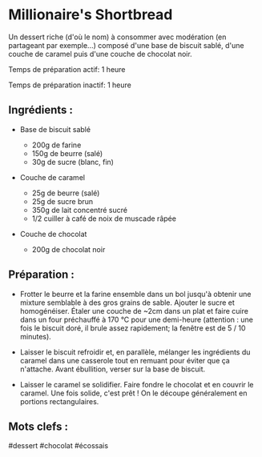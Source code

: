 Millionaire's Shortbread
========================

Un dessert riche (d'où le nom) à consommer avec modération (en
partageant par exemple...) composé d'une base de biscuit sablé,
d'une couche de caramel puis d'une couche de chocolat noir.

Temps de préparation actif: 1 heure

Temps de préparation inactif: 1 heure

Ingrédients :
-------------

- Base de biscuit sablé
    * 200g de farine
    * 150g de beurre (salé)
    * 30g de sucre (blanc, fin)

- Couche de caramel
    * 25g de beurre (salé)
    * 25g de sucre brun
    * 350g de lait concentré sucré
    * 1/2 cuiller à café de noix de muscade râpée

- Couche de chocolat
    * 200g de chocolat noir

Préparation :
-------------

* Frotter le beurre et la farine ensemble dans un bol jusqu'à obtenir
une mixture semblable à des gros grains de sable. Ajouter le sucre et
homogénéiser. Étaler une couche de ~2cm dans un plat et faire cuire dans
un four préchauffé à 170 °C pour une demi-heure (attention : une fois
le biscuit doré, il brule assez rapidement; la fenêtre est de 5 / 10
minutes).

* Laisser le biscuit refroidir et, en parallèle, mélanger les ingrédients
du caramel dans une casserole tout en remuant pour éviter que ça n'attache.
Avant ébullition, verser sur la base de biscuit.

* Laisser le caramel se solidifier. Faire fondre le chocolat et en couvrir
le caramel. Une fois solide, c'est prêt ! On le découpe généralement en
portions rectangulaires.


Mots clefs :
----------------

#dessert
#chocolat
#écossais
